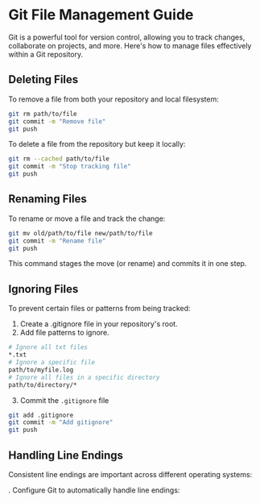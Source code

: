# Git File Management Guide

Git is a powerful tool for version control, allowing you to track changes, collaborate on projects, and more. Here's how to manage files effectively within a Git repository.

## Deleting Files

To remove a file from both your repository and local filesystem:

```bash
git rm path/to/file
git commit -m "Remove file"
git push
```
To delete a file from the repository but keep it locally:

```bash
git rm --cached path/to/file
git commit -m "Stop tracking file"
git push
```
## Renaming Files
To rename or move a file and track the change:

```bash
git mv old/path/to/file new/path/to/file
git commit -m "Rename file"
git push
```
This command stages the move (or rename) and commits it in one step.

## Ignoring Files
To prevent certain files or patterns from being tracked:

1. Create a .gitignore file in your repository's root.
2. Add file patterns to ignore.

```bash
# Ignore all txt files
*.txt
# Ignore a specific file
path/to/myfile.log
# Ignore all files in a specific directory
path/to/directory/*
```
3. Commit the `.gitignore` file
```bash
git add .gitignore
git commit -m "Add gitignore"
git push
```

## Handling Line Endings
Consistent line endings are important across different operating systems:

. Configure Git to automatically handle line endings: